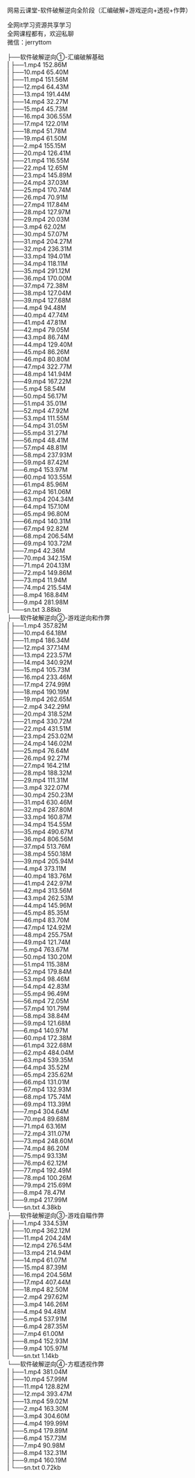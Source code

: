 网易云课堂-软件破解逆向全阶段（汇编破解+游戏逆向+透视+作弊）

全网it学习资源共享学习<br>全网课程都有，欢迎私聊<br>微信：jerryttom<br>

├──软件破解逆向①-汇编破解基础<br> | ├──1.mp4 152.86M<br> | ├──10.mp4 65.40M<br> | ├──11.mp4 151.56M<br> | ├──12.mp4 64.43M<br> | ├──13.mp4 191.44M<br> | ├──14.mp4 32.27M<br> | ├──15.mp4 45.73M<br> | ├──16.mp4 306.55M<br> | ├──17.mp4 122.01M<br> | ├──18.mp4 51.78M<br> | ├──19.mp4 61.50M<br> | ├──2.mp4 155.15M<br> | ├──20.mp4 126.41M<br> | ├──21.mp4 116.55M<br> | ├──22.mp4 12.65M<br> | ├──23.mp4 145.89M<br> | ├──24.mp4 37.03M<br> | ├──25.mp4 170.74M<br> | ├──26.mp4 70.91M<br> | ├──27.mp4 117.84M<br> | ├──28.mp4 127.97M<br> | ├──29.mp4 20.03M<br> | ├──3.mp4 62.02M<br> | ├──30.mp4 57.07M<br> | ├──31.mp4 204.27M<br> | ├──32.mp4 236.31M<br> | ├──33.mp4 194.01M<br> | ├──34.mp4 118.11M<br> | ├──35.mp4 291.12M<br> | ├──36.mp4 170.00M<br> | ├──37.mp4 72.38M<br> | ├──38.mp4 127.04M<br> | ├──39.mp4 127.68M<br> | ├──4.mp4 94.48M<br> | ├──40.mp4 47.74M<br> | ├──41.mp4 47.81M<br> | ├──42.mp4 79.05M<br> | ├──43.mp4 86.74M<br> | ├──44.mp4 129.40M<br> | ├──45.mp4 86.26M<br> | ├──46.mp4 80.80M<br> | ├──47.mp4 322.77M<br> | ├──48.mp4 141.94M<br> | ├──49.mp4 167.22M<br> | ├──5.mp4 58.54M<br> | ├──50.mp4 56.17M<br> | ├──51.mp4 35.01M<br> | ├──52.mp4 47.92M<br> | ├──53.mp4 111.55M<br> | ├──54.mp4 31.05M<br> | ├──55.mp4 31.27M<br> | ├──56.mp4 48.41M<br> | ├──57.mp4 48.81M<br> | ├──58.mp4 237.93M<br> | ├──59.mp4 87.42M<br> | ├──6.mp4 153.97M<br> | ├──60.mp4 103.55M<br> | ├──61.mp4 85.96M<br> | ├──62.mp4 161.06M<br> | ├──63.mp4 204.34M<br> | ├──64.mp4 157.10M<br> | ├──65.mp4 96.80M<br> | ├──66.mp4 140.31M<br> | ├──67.mp4 92.82M<br> | ├──68.mp4 206.54M<br> | ├──69.mp4 103.72M<br> | ├──7.mp4 42.36M<br> | ├──70.mp4 342.15M<br> | ├──71.mp4 204.13M<br> | ├──72.mp4 149.86M<br> | ├──73.mp4 11.94M<br> | ├──74.mp4 215.54M<br> | ├──8.mp4 168.84M<br> | ├──9.mp4 281.98M<br> | └──sn.txt 3.88kb<br> ├──软件破解逆向②-游戏逆向和作弊<br> | ├──1.mp4 357.82M<br> | ├──10.mp4 64.18M<br> | ├──11.mp4 186.34M<br> | ├──12.mp4 377.14M<br> | ├──13.mp4 223.57M<br> | ├──14.mp4 340.92M<br> | ├──15.mp4 105.73M<br> | ├──16.mp4 233.46M<br> | ├──17.mp4 274.99M<br> | ├──18.mp4 190.19M<br> | ├──19.mp4 262.65M<br> | ├──2.mp4 342.29M<br> | ├──20.mp4 318.52M<br> | ├──21.mp4 330.72M<br> | ├──22.mp4 431.51M<br> | ├──23.mp4 253.02M<br> | ├──24.mp4 146.02M<br> | ├──25.mp4 76.64M<br> | ├──26.mp4 92.27M<br> | ├──27.mp4 164.21M<br> | ├──28.mp4 188.32M<br> | ├──29.mp4 111.31M<br> | ├──3.mp4 322.07M<br> | ├──30.mp4 250.23M<br> | ├──31.mp4 630.46M<br> | ├──32.mp4 287.80M<br> | ├──33.mp4 160.87M<br> | ├──34.mp4 154.55M<br> | ├──35.mp4 490.67M<br> | ├──36.mp4 806.56M<br> | ├──37.mp4 513.76M<br> | ├──38.mp4 550.18M<br> | ├──39.mp4 205.94M<br> | ├──4.mp4 373.11M<br> | ├──40.mp4 183.76M<br> | ├──41.mp4 242.97M<br> | ├──42.mp4 313.56M<br> | ├──43.mp4 262.53M<br> | ├──44.mp4 145.96M<br> | ├──45.mp4 85.35M<br> | ├──46.mp4 83.70M<br> | ├──47.mp4 124.92M<br> | ├──48.mp4 255.75M<br> | ├──49.mp4 121.74M<br> | ├──5.mp4 763.67M<br> | ├──50.mp4 130.20M<br> | ├──51.mp4 115.38M<br> | ├──52.mp4 179.84M<br> | ├──53.mp4 98.46M<br> | ├──54.mp4 42.83M<br> | ├──55.mp4 96.49M<br> | ├──56.mp4 72.05M<br> | ├──57.mp4 101.79M<br> | ├──58.mp4 38.84M<br> | ├──59.mp4 121.68M<br> | ├──6.mp4 140.97M<br> | ├──60.mp4 172.38M<br> | ├──61.mp4 322.68M<br> | ├──62.mp4 484.04M<br> | ├──63.mp4 539.35M<br> | ├──64.mp4 35.52M<br> | ├──65.mp4 235.62M<br> | ├──66.mp4 131.01M<br> | ├──67.mp4 132.93M<br> | ├──68.mp4 175.74M<br> | ├──69.mp4 113.39M<br> | ├──7.mp4 304.64M<br> | ├──70.mp4 89.68M<br> | ├──71.mp4 63.16M<br> | ├──72.mp4 311.07M<br> | ├──73.mp4 248.60M<br> | ├──74.mp4 86.20M<br> | ├──75.mp4 93.13M<br> | ├──76.mp4 62.12M<br> | ├──77.mp4 192.49M<br> | ├──78.mp4 100.26M<br> | ├──79.mp4 215.69M<br> | ├──8.mp4 78.47M<br> | ├──9.mp4 217.99M<br> | └──sn.txt 4.38kb<br> ├──软件破解逆向③-游戏自瞄作弊<br> | ├──1.mp4 334.53M<br> | ├──10.mp4 362.12M<br> | ├──11.mp4 204.24M<br> | ├──12.mp4 276.54M<br> | ├──13.mp4 214.94M<br> | ├──14.mp4 61.07M<br> | ├──15.mp4 87.39M<br> | ├──16.mp4 204.56M<br> | ├──17.mp4 407.44M<br> | ├──18.mp4 82.50M<br> | ├──2.mp4 297.62M<br> | ├──3.mp4 146.26M<br> | ├──4.mp4 94.48M<br> | ├──5.mp4 537.91M<br> | ├──6.mp4 287.35M<br> | ├──7.mp4 61.00M<br> | ├──8.mp4 152.93M<br> | ├──9.mp4 105.97M<br> | └──sn.txt 1.14kb<br> └──软件破解逆向④-方框透视作弊<br> | ├──1.mp4 381.04M<br> | ├──10.mp4 57.99M<br> | ├──11.mp4 128.82M<br> | ├──12.mp4 393.47M<br> | ├──13.mp4 59.02M<br> | ├──2.mp4 163.30M<br> | ├──3.mp4 304.60M<br> | ├──4.mp4 199.99M<br> | ├──5.mp4 179.89M<br> | ├──6.mp4 157.73M<br> | ├──7.mp4 90.98M<br> | ├──8.mp4 132.31M<br> | ├──9.mp4 160.19M<br> | └──sn.txt 0.72kb